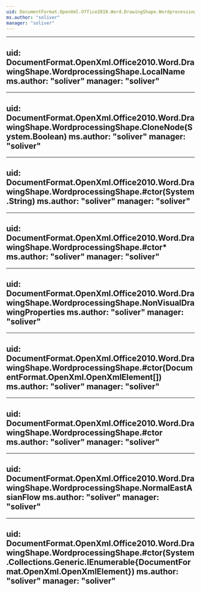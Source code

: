 ```yaml
---
uid: DocumentFormat.OpenXml.Office2010.Word.DrawingShape.WordprocessingShape
ms.author: "soliver"
manager: "soliver"
---
```


---
uid: DocumentFormat.OpenXml.Office2010.Word.DrawingShape.WordprocessingShape.LocalName
ms.author: "soliver"
manager: "soliver"
---

---
uid: DocumentFormat.OpenXml.Office2010.Word.DrawingShape.WordprocessingShape.CloneNode(System.Boolean)
ms.author: "soliver"
manager: "soliver"
---

---
uid: DocumentFormat.OpenXml.Office2010.Word.DrawingShape.WordprocessingShape.#ctor(System.String)
ms.author: "soliver"
manager: "soliver"
---

---
uid: DocumentFormat.OpenXml.Office2010.Word.DrawingShape.WordprocessingShape.#ctor*
ms.author: "soliver"
manager: "soliver"
---

---
uid: DocumentFormat.OpenXml.Office2010.Word.DrawingShape.WordprocessingShape.NonVisualDrawingProperties
ms.author: "soliver"
manager: "soliver"
---

---
uid: DocumentFormat.OpenXml.Office2010.Word.DrawingShape.WordprocessingShape.#ctor(DocumentFormat.OpenXml.OpenXmlElement[])
ms.author: "soliver"
manager: "soliver"
---

---
uid: DocumentFormat.OpenXml.Office2010.Word.DrawingShape.WordprocessingShape.#ctor
ms.author: "soliver"
manager: "soliver"
---

---
uid: DocumentFormat.OpenXml.Office2010.Word.DrawingShape.WordprocessingShape.NormalEastAsianFlow
ms.author: "soliver"
manager: "soliver"
---

---
uid: DocumentFormat.OpenXml.Office2010.Word.DrawingShape.WordprocessingShape.#ctor(System.Collections.Generic.IEnumerable{DocumentFormat.OpenXml.OpenXmlElement})
ms.author: "soliver"
manager: "soliver"
---

